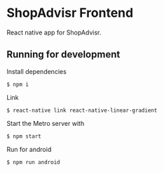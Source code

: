 # ShopAdvisr Frontend

React native app for ShopAdvisr.

## Running for development

Install dependencies
```
$ npm i
```

Link
```
$ react-native link react-native-linear-gradient
```

Start the Metro server with
```
$ npm start
```

Run for android
```
$ npm run android
```

